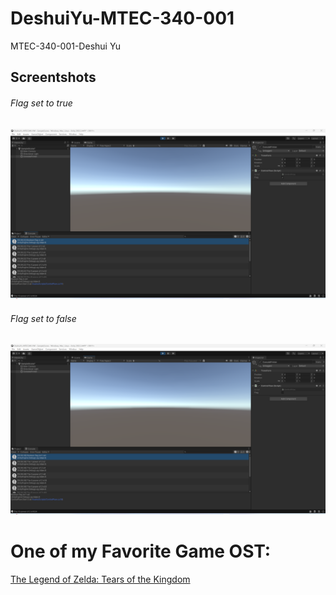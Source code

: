 # DeshuiYu-MTEC-340-001
MTEC-340-001-Deshui Yu

## Screentshots 


###### Flag set to true 
![True](Images/True.png)

###### Flag set to false

![False](Images/False.png)


# One of my Favorite Game OST:

[The Legend of Zelda: Tears of the Kingdom](https://www.youtube.com/watch?v=X1uQZqA4Y2o&list=PL2XjmdkuVL-3Yybg24FG_aBdLjBE4Quru)